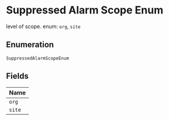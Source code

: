
# Suppressed Alarm Scope Enum

level of scope. enum: `org`, `site`

## Enumeration

`SuppressedAlarmScopeEnum`

## Fields

| Name |
|  --- |
| `org` |
| `site` |

